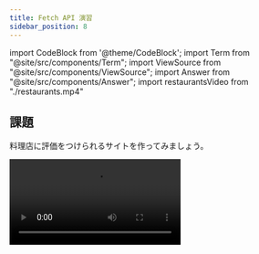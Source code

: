 ```yaml
---
title: Fetch API 演習
sidebar_position: 8
---
```


import CodeBlock from '@theme/CodeBlock';
import Term from "@site/src/components/Term";
import ViewSource from "@site/src/components/ViewSource";
import Answer from "@site/src/components/Answer";
import restaurantsVideo from "./restaurants.mp4"

## 課題

料理店に評価をつけられるサイトを作ってみましょう。

<video src={restaurantsVideo} controls />

## ヒント

- 選択式のメニューを作るには `select` タグを用いましょう。

  ```html title="index.html"
  <select id="points-select">
    <option value="5">☆5</option>
    <option value="4">☆4</option>
    <option value="3">☆3</option>
    <option value="2">☆2</option>
    <option value="1">☆1</option>
  </select>
  ```

- `option` の `value` に入れられている数字は文字列のため、平均評価の算出をする前に数値に変換しておくと良いでしょう。以下では `Number` オブジェクトを用いる例を示します。

  ```javascript title="sample.js"
  const one = "1";
  const two = "2";

  console.log(one + two); // 12
  console.log(Number(one) + Number(two)); // 3
  ```

- 今回は、登録されているレストランの最新の情報を取得するため一定時間ごとに画面を描画し直すことが必要ですが、そのようにすると店名を選択する`select` 要素が操作できなくなってしまうことに注意が必要です。以下では、現在操作されている（フォーカスが当たっている）要素を取得する `document.activeElement` を用いて、料理店の評価の送信に必要な `select` 要素が操作されている際には再描画を行わないようにしています。

  ```javascript title="script.js"
  if (
    document.activeElement !== nameSelect &&
    document.activeElement !== pointsSelect
  ) {
    // 再描画
  }
  ```

## 解答例

<Answer>

```javascript title="server.js"
app.get("/restaurants", (request, response) => {
  response.json(restaurants);
});

app.post("/register", (request, response) => {
  restaurants.push({
    name: request.body.name,
    totalRating: 0,
    numRatings: 0,
    averageRating: 0,
  });
  response.end();
});

app.post("/rate", (request, response) => {
  const index = request.body.index;
  restaurants[index].totalRating += Number(request.body.points); // 文字列を数値に変換
  restaurants[index].numRatings += 1;

  if (restaurants[index].numRatings !== 0) {
    // 評価者が0人でないときは、平均点を計算
    restaurants[index].averageRating =
      restaurants[index].totalRating / restaurants[index].numRatings;
  } else {
    // 評価者が0人のときは、平均点は0（ゼロ除算を防ぐため）
    restaurants[index].averageRating = 0;
  }
  response.end();
});
```

```javascript title="static/script.js"
setInterval(async () => {
  // nameSelect にも pointsSelect にもフォーカスが当たっていない際にのみ、要素を再生成する
  if (
    document.activeElement !== nameSelect &&
    document.activeElement !== pointsSelect
  ) {
    const response = await fetch("/restaurants");
    const restaurants = await response.json();
    restaurantList.innerHTML = "";
    nameSelect.innerHTML = "";

    for (let i = 0; i < restaurants.length; i += 1) {
      // 料理店の一覧を生成する部分
      const li = document.createElement("li");
      const name = document.createElement("h3");
      const averageRating = document.createElement("p");
      name.textContent = restaurants[i].name;
      averageRating.textContent = `平均評価: ${restaurants[i].averageRating}`;
      li.appendChild(name);
      li.appendChild(averageRating);
      restaurantList.appendChild(li);

      // 評価する料理店の選択肢を生成する部分
      const option = document.createElement("option");
      option.value = i;
      option.textContent = restaurants[i].name;
      nameSelect.appendChild(option);
    }
  }
}, 1000);
```

コードの全体は以下を参照してください。
<ViewSource url={import.meta.url} path="_samples/restaurants" />

</Answer>
